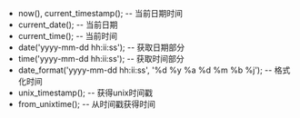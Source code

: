 - now(), current_timestamp();     -- 当前日期时间
- current_date();                 -- 当前日期
- current_time();                 -- 当前时间
- date('yyyy-mm-dd hh:ii:ss');    -- 获取日期部分
- time('yyyy-mm-dd hh:ii:ss');    -- 获取时间部分
- date_format('yyyy-mm-dd hh:ii:ss', '%d %y %a %d %m %b %j'); -- 格式化时间
- unix_timestamp();               -- 获得unix时间戳
- from_unixtime();                -- 从时间戳获得时间

